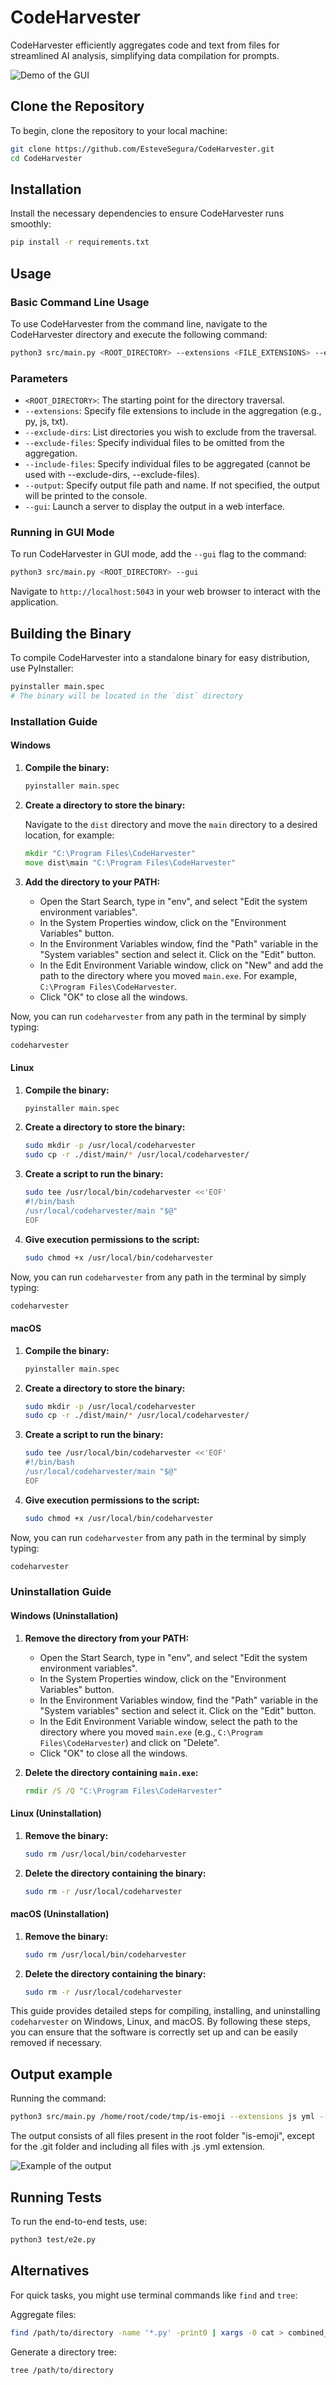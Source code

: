 # CodeHarvester

CodeHarvester efficiently aggregates code and text from files for streamlined AI analysis, simplifying data compilation for prompts.

![Demo of the GUI](./assets/demo.gif)

## Clone the Repository

To begin, clone the repository to your local machine:

```bash
git clone https://github.com/EsteveSegura/CodeHarvester.git
cd CodeHarvester
```

## Installation

Install the necessary dependencies to ensure CodeHarvester runs smoothly:

```bash
pip install -r requirements.txt
```

## Usage

### Basic Command Line Usage

To use CodeHarvester from the command line, navigate to the CodeHarvester directory and execute the following command:

```bash
python3 src/main.py <ROOT_DIRECTORY> --extensions <FILE_EXTENSIONS> --exclude-dirs <DIRECTORIES_TO_EXCLUDE> --exclude-files <FILES_TO_EXCLUDE>
```

### Parameters

- `<ROOT_DIRECTORY>`: The starting point for the directory traversal.
- `--extensions`: Specify file extensions to include in the aggregation (e.g., py, js, txt).
- `--exclude-dirs`: List directories you wish to exclude from the traversal.
- `--exclude-files`: Specify individual files to be omitted from the aggregation.
- `--include-files`: Specify individual files to be aggregated (cannot be used with --exclude-dirs, --exclude-files).
- `--output`: Specify output file path and name. If not specified, the output will be printed to the console.
- `--gui`: Launch a server to display the output in a web interface.

### Running in GUI Mode

To run CodeHarvester in GUI mode, add the `--gui` flag to the command:

```bash
python3 src/main.py <ROOT_DIRECTORY> --gui
```

Navigate to `http://localhost:5043` in your web browser to interact with the application.

## Building the Binary

To compile CodeHarvester into a standalone binary for easy distribution, use PyInstaller:

```bash
pyinstaller main.spec
# The binary will be located in the `dist` directory
```

### Installation Guide

#### Windows

1. **Compile the binary:**

    ```bash
    pyinstaller main.spec
    ```

2. **Create a directory to store the binary:**

    Navigate to the `dist` directory and move the `main` directory to a desired location, for example:

    ```cmd
    mkdir "C:\Program Files\CodeHarvester"
    move dist\main "C:\Program Files\CodeHarvester"
    ```

3. **Add the directory to your PATH:**

    - Open the Start Search, type in "env", and select "Edit the system environment variables".
    - In the System Properties window, click on the "Environment Variables" button.
    - In the Environment Variables window, find the "Path" variable in the "System variables" section and select it. Click on the "Edit" button.
    - In the Edit Environment Variable window, click on "New" and add the path to the directory where you moved `main.exe`. For example, `C:\Program Files\CodeHarvester`.
    - Click "OK" to close all the windows.

Now, you can run `codeharvester` from any path in the terminal by simply typing:

```cmd
codeharvester
```

#### Linux

1. **Compile the binary:**

    ```bash
    pyinstaller main.spec
    ```

2. **Create a directory to store the binary:**

    ```bash
    sudo mkdir -p /usr/local/codeharvester
    sudo cp -r ./dist/main/* /usr/local/codeharvester/
    ```

3. **Create a script to run the binary:**

    ```bash
    sudo tee /usr/local/bin/codeharvester <<'EOF'
    #!/bin/bash
    /usr/local/codeharvester/main "$@"
    EOF
    ```

4. **Give execution permissions to the script:**

    ```bash
    sudo chmod +x /usr/local/bin/codeharvester
    ```

Now, you can run `codeharvester` from any path in the terminal by simply typing:

```bash
codeharvester
```

#### macOS

1. **Compile the binary:**

    ```bash
    pyinstaller main.spec
    ```

2. **Create a directory to store the binary:**

    ```bash
    sudo mkdir -p /usr/local/codeharvester
    sudo cp -r ./dist/main/* /usr/local/codeharvester/
    ```

3. **Create a script to run the binary:**

    ```bash
    sudo tee /usr/local/bin/codeharvester <<'EOF'
    #!/bin/bash
    /usr/local/codeharvester/main "$@"
    EOF
    ```

4. **Give execution permissions to the script:**

    ```bash
    sudo chmod +x /usr/local/bin/codeharvester
    ```

Now, you can run `codeharvester` from any path in the terminal by simply typing:

```bash
codeharvester
```

### Uninstallation Guide

#### Windows (Uninstallation)

1. **Remove the directory from your PATH:**

    - Open the Start Search, type in "env", and select "Edit the system environment variables".
    - In the System Properties window, click on the "Environment Variables" button.
    - In the Environment Variables window, find the "Path" variable in the "System variables" section and select it. Click on the "Edit" button.
    - In the Edit Environment Variable window, select the path to the directory where you moved `main.exe` (e.g., `C:\Program Files\CodeHarvester`) and click on "Delete".
    - Click "OK" to close all the windows.

2. **Delete the directory containing `main.exe`:**

    ```cmd
    rmdir /S /Q "C:\Program Files\CodeHarvester"
    ```

#### Linux (Uninstallation)

1. **Remove the binary:**

    ```bash
    sudo rm /usr/local/bin/codeharvester
    ```

2. **Delete the directory containing the binary:**

    ```bash
    sudo rm -r /usr/local/codeharvester
    ```

#### macOS (Uninstallation)

1. **Remove the binary:**

    ```bash
    sudo rm /usr/local/bin/codeharvester
    ```

2. **Delete the directory containing the binary:**

    ```bash
    sudo rm -r /usr/local/codeharvester
    ```

This guide provides detailed steps for compiling, installing, and uninstalling `codeharvester` on Windows, Linux, and macOS. By following these steps, you can ensure that the software is correctly set up and can be easily removed if necessary.

## Output example

Running the command:

```bash
python3 src/main.py /home/root/code/tmp/is-emoji --extensions js yml --exclude-dirs .git
```

The output consists of all files present in the root folder "is-emoji", except for the .git folder and including all files with .js .yml extension.

![Example of the output](./assets/example_output_dark.png)

## Running Tests

To run the end-to-end tests, use:

```bash
python3 test/e2e.py
```

## Alternatives

For quick tasks, you might use terminal commands like `find` and `tree`:

Aggregate files:

```bash
find /path/to/directory -name '*.py' -print0 | xargs -0 cat > combined_files.txt
```

Generate a directory tree:

```bash
tree /path/to/directory
```
